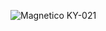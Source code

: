 ![Magnetico KY-021](https://github.com/Brandon-SR/Sensores_R2/assets/132231023/f1122074-1e77-4d92-b53c-f8a1a51fded6)
